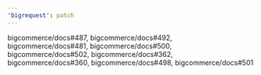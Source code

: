 ```yaml
---
'bigrequest': patch
---
```

bigcommerce/docs#487, bigcommerce/docs#492, bigcommerce/docs#481, bigcommerce/docs#500, bigcommerce/docs#502, bigcommerce/docs#362, bigcommerce/docs#360, bigcommerce/docs#498, bigcommerce/docs#501
